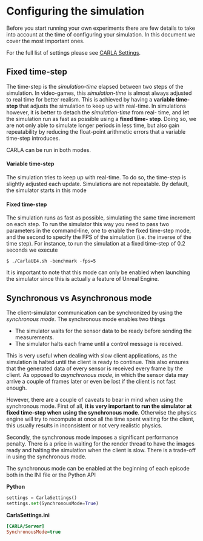 <h1>Configuring the simulation</h1>

Before you start running your own experiments there are few details to take into
account at the time of configuring your simulation. In this document we cover
the most important ones.

For the full list of settings please see [CARLA Settings](carla_settings.md).

Fixed time-step
---------------

The time-step is the _simulation-time_ elapsed between two steps of the
simulation. In video-games, this _simulation-time_ is almost always adjusted to
real time for better realism. This is achieved by having a **variable
time-step** that adjusts the simulation to keep up with real-time. In
simulations however, it is better to detach the _simulation-time_ from real-
time, and let the simulation run as fast as possible using a **fixed time-
step**. Doing so, we are not only able to simulate longer periods in less time,
but also gain repeatability by reducing the float-point arithmetic errors that a
variable time-step introduces.

CARLA can be run in both modes.

<h4>Variable time-step</h4>

The simulation tries to keep up with real-time. To do so, the time-step is
slightly adjusted each update. Simulations are not repeatable. By default, the
simulator starts in this mode

<h4>Fixed time-step</h4>

The simulation runs as fast as possible, simulating the same time increment on
each step. To run the simulator this way you need to pass two parameters in the
command-line, one to enable the fixed time-step mode, and the second to specify
the FPS of the simulation (i.e. the inverse of the time step). For instance, to
run the simulation at a fixed time-step of 0.2 seconds we execute

    $ ./CarlaUE4.sh -benchmark -fps=5

It is important to note that this mode can only be enabled when launching the
simulator since this is actually a feature of Unreal Engine.

Synchronous vs Asynchronous mode
--------------------------------

The client-simulator communication can be synchronized by using the _synchronous
mode_. The synchronous mode enables two things

  * The simulator waits for the sensor data to be ready before sending the
    measurements.
  * The simulator halts each frame until a control message is received.

This is very useful when dealing with slow client applications, as the
simulation is halted until the client is ready to continue. This also ensures
that the generated data of every sensor is received every frame by the client.
As opposed to _asynchronous mode_, in which the sensor data may arrive a couple
of frames later or even be lost if the client is not fast enough.

However, there are a couple of caveats to bear in mind when using the
synchronous mode. First of all, **it is very important to run the simulator at
fixed time-step when using the synchronous mode**. Otherwise the physics engine
will try to recompute at once all the time spent waiting for the client, this
usually results in inconsistent or not very realistic physics.

Secondly, the synchronous mode imposes a significant performance penalty. There
is a price in waiting for the render thread to have the images ready and halting
the simulation when the client is slow. There is a trade-off in using the
synchronous mode.

The synchronous mode can be enabled at the beginning of each episode both in the
INI file or the Python API

**Python**

```py
settings = CarlaSettings()
settings.set(SynchronousMode=True)
```

**CarlaSettings.ini**

```ini
[CARLA/Server]
SynchronousMode=true
```
